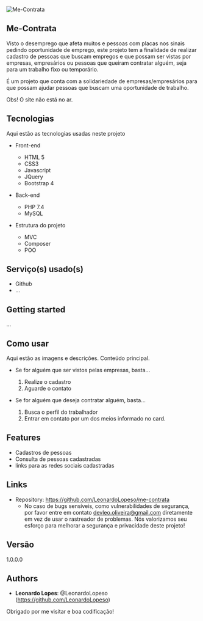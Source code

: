 ![Me-Contrata](http://logo_link)

## Me-Contrata

Visto o desemprego que afeta muitos e pessoas com placas nos sinais pedindo oportunidade
de emprego, este projeto tem a finalidade de realizar cadastro de pessoas que buscam empregos
e que possam ser vistas por empresas, empresários ou pessoas que queiram contratar
alguém, seja para um trabalho fixo ou temporário.

É um projeto que conta com a solidariedade de empresas/empresários para que possam
ajudar pessoas que buscam uma oportunidade de trabalho.

Obs! O site não está no ar.

## Tecnologias

Aqui estão as tecnologias usadas neste projeto

- Front-end

  - HTML 5
  - CSS3
  - Javascript
  - JQuery
  - Bootstrap 4

- Back-end

  - PHP 7.4
  - MySQL

- Estrutura do projeto
  - MVC
  - Composer
  - POO

## Serviço(s) usado(s)

- Github
- ...

## Getting started

...

## Como usar

Aqui estão as imagens e descrições. Conteúdo principal.

- Se for alguém que ser vistos pelas empresas, basta...

  1. Realize o cadastro
  2. Aguarde o contato

- Se for alguém que deseja contratar alguém, basta...

  1. Busca o perfil do trabalhador
  2. Entrar em contato por um dos meios informado no card.

## Features

- Cadastros de pessoas
- Consulta de pessoas cadastradas
- links para as redes sociais cadastradas

## Links

- Repository: https://github.com/LeonardoLopeso/me-contrata
  - No caso de bugs sensíveis, como vulnerabilidades de segurança, por favor entre em contato
    devleo.oliveira@gmail.com diretamente em vez de usar o rastreador de problemas. Nós valorizamos seu esforço
    para melhorar a segurança e privacidade deste projeto!

## Versão

1.0.0.0

## Authors

- **Leonardo Lopes**: @LeonardoLopeso (https://github.com/LeonardoLopeso)

Obrigado por me visitar e boa codificação!
